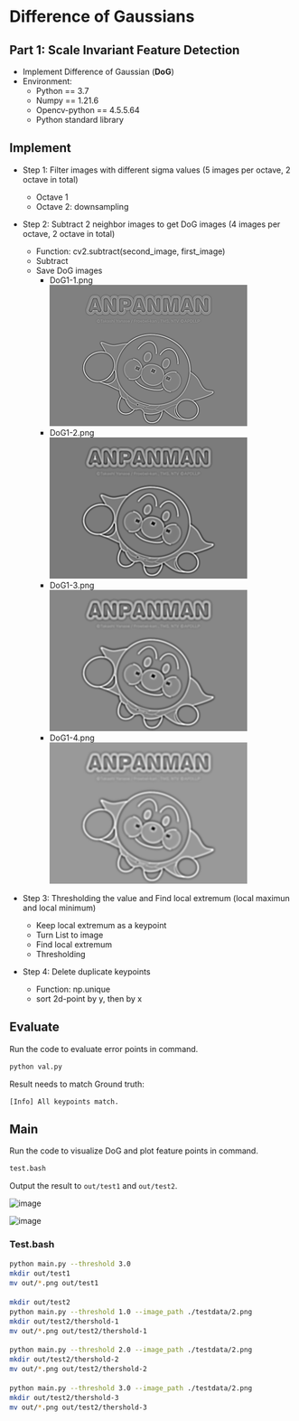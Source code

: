# Difference of Gaussians

## Part 1: Scale Invariant Feature Detection

* Implement Difference of Gaussian (**DoG**)
* Environment:
  * Python == 3.7
  * Numpy == 1.21.6
  * Opencv-python == 4.5.5.64
  * Python standard library

## Implement

* Step 1: Filter images with different sigma values (5 images per octave, 2 octave in total)
  * Octave 1
  * Octave 2: downsampling
* Step 2: Subtract 2 neighbor images to get DoG images (4 images per octave, 2 octave in total)
  * Function: cv2.subtract(second_image, first_image)
  * Subtract
  * Save DoG images
    * DoG1-1.png  
    ![image](./out/test1/DoG1-1.png)
    * DoG1-2.png  
    ![image](./out/test1/DoG1-2.png)
    * DoG1-3.png  
    ![image](./out/test1/DoG1-3.png)
    * DoG1-4.png  
    ![image](./out/test1/DoG1-4.png)

* Step 3: Thresholding the value and Find local extremum (local maximun and local minimum)
  * Keep local extremum as a keypoint
  * Turn List to image
  * Find local extremum
  * Thresholding
* Step 4: Delete duplicate keypoints
  * Function: np.unique
  * sort 2d-point by y, then by x

## Evaluate

Run the code to evaluate error points in command.

```bash
python val.py
```

Result needs to match Ground truth:

```text
[Info] All keypoints match.
```

## Main

Run the code to visualize DoG and plot feature points in command.

```bash
test.bash
```

Output the result to `out/test1` and `out/test2`.

![image](./out/test1/keypoints3.0.png)

![image](./out/test2/keypoints1.0.png)

### Test.bash

```bash
python main.py --threshold 3.0
mkdir out/test1
mv out/*.png out/test1

mkdir out/test2
python main.py --threshold 1.0 --image_path ./testdata/2.png
mkdir out/test2/thershold-1
mv out/*.png out/test2/thershold-1

python main.py --threshold 2.0 --image_path ./testdata/2.png
mkdir out/test2/thershold-2
mv out/*.png out/test2/thershold-2

python main.py --threshold 3.0 --image_path ./testdata/2.png
mkdir out/test2/thershold-3
mv out/*.png out/test2/thershold-3
```